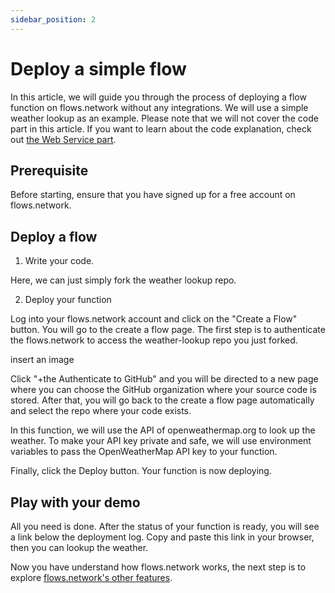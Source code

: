 ```yaml
---
sidebar_position: 2
---
```


# Deploy a simple flow 

In this article, we will guide you through the process of deploying a flow function on flows.network without any integrations. We will use a simple weather lookup as an example. Please note that we will not cover the code part in this article. If you want to learn about the code explanation, check out [the Web Service part](docs/platform-sdk-features/web-service.md).

## Prerequisite

Before starting, ensure that you have signed up for a free account on flows.network.

## Deploy a flow

1. Write your code.

Here, we can just simply fork the weather lookup repo.

2. Deploy your function

Log into your flows.network account and click on the "Create a Flow" button. You will go to the create a flow page. The first step is to authenticate the flows.network to access the weather-lookup repo you just forked.

insert an image

Click "+the Authenticate to GitHub" and you will be directed to a new page where you can choose the GitHub organization where your source code is stored. After that, you will go back to the create a flow page automatically and select the repo where your code exists.


In this function, we will use the API of openweathermap.org to look up the weather. To make your API key private and safe, we will use environment variables to pass the OpenWeatherMap API key to your function.

Finally, click the Deploy button. Your function is now deploying. 


## Play with your demo

All you need is done. After the status of your function is ready, you will see a link below the deployment log. Copy and paste this link in your browser, then you can lookup the weather.

Now you have understand how flows.network works, the next step is to explore [flows.network's other features](/docs/category/platform-sdk-features).